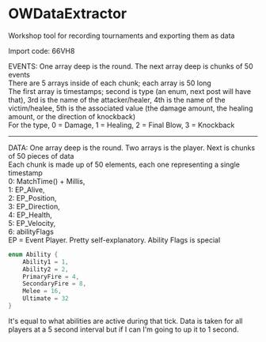 # OWDataExtractor
Workshop tool for recording tournaments and exporting them as data

Import code: 66VH8

EVENTS: One array deep is the round. The next array deep is chunks of 50 events  
There are 5 arrays inside of each chunk; each array is 50 long  
The first array is timestamps; second is type (an enum, next post will have that), 3rd is the name of the attacker/healer, 4th is the name of the victim/healee, 5th is the associated value (the damage amount, the healing amount, or the direction of knockback)  
For the type, 0 = Damage, 1 = Healing, 2 = Final Blow, 3 = Knockback 

--------

DATA: One array deep is the round. Two arrays is the player. Next is chunks of 50 pieces of data  
Each chunk is made up of 50 elements, each one representing a single timestamp  
0: MatchTime() + Millis,  
1: EP_Alive,  
2: EP_Position,  
3: EP_Direction,  
4: EP_Health,  
5: EP_Velocity,  
6: abilityFlags   
EP = Event Player. Pretty self-explanatory. Ability Flags is special  
```cs
enum Ability {  
    Ability1 = 1,
    Ability2 = 2,
    PrimaryFire = 4,
    SecondaryFire = 8,
    Melee = 16,
    Ultimate = 32
}
```
It's equal to what abilities are active during that tick. Data is taken for all players at a 5 second interval but if I can I'm going to up it to 1 second.
